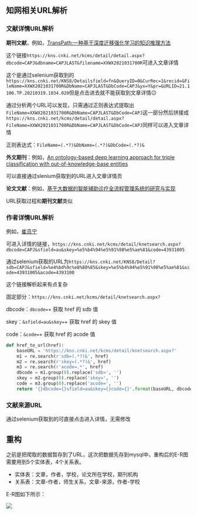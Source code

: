 ## 知网相关URL解析

### 文献详情URL解析

**期刊文献**，例如，[TransPath:一种基于深度迁移强化学习的知识推理方法](https://kns.cnki.net/kcms/detail/detail.aspx?dbcode=CAPJ&dbname=CAPJLAST&filename=XXWX2021031700R)

这个链接`https://kns.cnki.net/kcms/detail/detail.aspx?dbcode=CAPJ&dbname=CAPJLAST&filename=XXWX2021031700R`可进入文章详情

这个是通过selenium获取到的`https://kns.cnki.net/KNS8/Detailsfield=fn&QueryID=0&CurRec=1&recid=&FileName=XXWX2021031700R&DbName=CAPJLAST&DbCode=CAPJ&yx=Y&pr=&URLID=21.1106.TP.20210319.1034.020`但是点击进去就不能获取到文章详情😐

通过分析两个URL可以发现，只需通过正则表达式提取出`FileName=XXWX2021031700R&DbName=CAPJLAST&DbCode=CAPJ`这一部分然后拼接成`https://kns.cnki.net/kcms/detail/detail.aspx?FileName=XXWX2021031700R&DbName=CAPJLAST&DbCode=CAPJ`同样可以进入文章详情

正则表达式：`FileName=(.*?)&DbName=(.*?)&DbCode=(.*?)&`

**外文期刊**：例如，[An ontology-based deep learning approach for triple classification with out-of-knowledge-base entities](https://kns.cnki.net/KNS8/Detail/RedirectScholar?flag=TitleLink&tablename=SJESLAST&filename=SJES2F9E9C8E8C8C9961EF1F032D1ACD3037)

可以直接通过slenium获取到的URL进入文章详情页

**论文文献**：例如，[基于大数据的智能辅助诊疗全流程管理系统的研究与实现](https://kns.cnki.net/kcms/detail/detail.aspx?dbcode=CMFD&dbname=CMFDTEMP&filename=1020431527.nh)

URL获取过程和**期刊文献**类似



### 作者详情URL解析

例如，[崔员宁](https://kns.cnki.net/kcms/detail/knetsearch.aspx?dbcode=CAPJ&sfield=au&skey=%e5%b4%94%e5%91%98%e5%ae%81&code=43931005)

可进入详情的链接，`https://kns.cnki.net/kcms/detail/knetsearch.aspx?dbcode=CAPJ&sfield=au&skey=%e5%b4%94%e5%91%98%e5%ae%81&code=43931005`

通过selenium获取的URL为`https://kns.cnki.net/KNS8/Detail?sdb=CAPJ&sfield=%e4%bd%9c%e8%80%85&skey=%e5%b4%94%e5%91%98%e5%ae%81&scode=43931005&acode=4393100`

这个链接解析起来有点复杂

固定部分：`https://kns.cnki.net/kcms/detail/knetsearch.aspx?`

dbcode：`dbcode=`+ 获取 href 的 sdb 值

skey：`&sfield=au&skey=`+ 获取 href 的 skey 值

code：`&code=`+ 获取 href 的 acode 值

```python
def href_to_url(href):
    baseURL = 'https://kns.cnki.net/kcms/detail/knetsearch.aspx?'
    m1 = re.search(r'sdb=(.*?)&', href)
    m2 = re.search(r'skey=(.*?)&', href)
    m3 = re.search(r'acode=.*', href)
    dbcode = m1.group(0).replace('sdb=', '')
    skey = m2.group(0).replace('skey=', '')
    code = m3.group(0).replace('acode=', '')
    return '{}dbcode={}sfield=au&skey={}code={}'.format(baseURL, dbcode, skey, code)
```

### 文献来源URL

通过selenium获取到的可直接点击进入详情，无需修改

## 重构

之前是把爬取的数据暂存到了URL，这次把数据先存到mysql中，重构后的E-R图需要用到5个实体表，4个关系表。

- 实体表：文章，作者，学校，论文所在学校，期刊机构
- 关系表：文章-作者，师生关系，文章-来源，作者-学校

E-R图如下所示：

![](https://gitee.com/eternidad33/picbed/raw/master/img/24ad65wd2a23s1d.png)